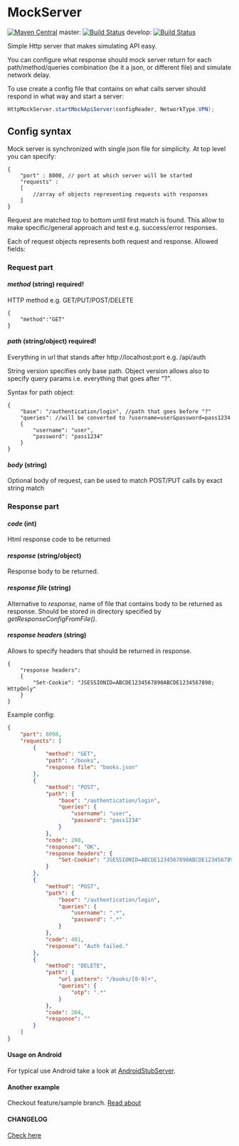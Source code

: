 MockServer
==========
[![Maven Central](https://maven-badges.herokuapp.com/maven-central/com.byoutline.mockserver/mockserver/badge.svg?style=flat)](http://mvnrepository.com/artifact/com.byoutline.mockserver/mockserver)
 master:  [![Build Status](https://travis-ci.org/byoutline/MockServer.svg?branch=master)](https://travis-ci.org/byoutline/MockServer)
 develop: [![Build Status](https://travis-ci.org/byoutline/MockServer.svg?branch=develop)](https://travis-ci.org/byoutline/MockServer)
 

Simple Http server that makes simulating API easy.

You can configure what response should mock server return for each path/method/queries combination (be it a json, or different file) and simulate network delay.

To use create a config file that contains on what calls server should respond in what way and start a server:

```java
HttpMockServer.startMockApiServer(configReader, NetworkType.VPN);
```

## Config syntax
Mock server is synchronized with single json file for simplicity. At top level you can specify:

```
{
    "port" : 8000, // port at which server will be started
    "requests" :
    [
        //array of objects representing requests with responses
    ]
}
```

Request are matched top to bottom until first match is found. This allow to make specific/general approach and test e.g. success/error responses.

Each of request objects represents both request and response. Allowed fields:

### Request part

#### *method* (string) required! 
HTTP method e.g. GET/PUT/POST/DELETE

```
{
    "method":"GET"
}
```

#### *path* (string/object) required! 
Everything in url that stands after http://localhost:port e.g. /api/auth

String version specifies only base path. Object version allows also to specify query params i.e. everything that goes after "?".

Syntax for path object:

```
{
    "base": "/authentication/login", //path that goes before "?"
    "queries": //will be converted to ?username=user&password=pass1234 
    {
        "username": "user",
        "password": "pass1234"
    }
}
```

#### *body* (string)
Optional body of request, can be used to match POST/PUT calls by exact string match

### Response part
#### *code* (int)
Html response code to be returned

#### *response* (string/object)
Response body to be returned. 

#### *response file* (string) 
Alternative to *response*, name of file that contains body to be returned as response. Should be stored in directory specified by *getResponseConfigFromFile()*.

#### *response headers* (string)
Allows to specify headers that should be returned in response.

```
{
    "response headers":
    {
        "Set-Cookie": "JSESSIONID=ABCDE1234567890ABCDE1234567890; HttpOnly"
    }
}
```

Example config:

```json
{
    "port": 8098,
    "requests": [
        {
            "method": "GET",
            "path": "/books",
            "response file": "books.json"
        },
        {
            "method": "POST",
            "path": {
                "base": "/authentication/login",
                "queries": {
                    "username": "user",
                    "password": "pass1234"
                }
            },
            "code": 200,
            "response": "OK",
            "response headers": {
                "Set-Cookie": "JSESSIONID=ABCDE1234567890ABCDE1234567890; HttpOnly"
            }
        },
        {
            "method": "POST",
            "path": {
                "base": "/authentication/login",
                "queries": {
                    "username": ".*",
                    "password": ".*"
                }
            },
            "code": 401,
            "response": "Auth failed."
        },
        {
            "method": "DELETE",
            "path": {
                "url pattern": "/books/[0-9]+",
                "queries": {
                    "otp": ".*"
                }
            },
            "code": 204,
            "response": ""
        }
    ]
}
```

#### Usage on Android ####
For typical use Android take a look at <a href="https://github.com/byoutline/AndroidStubServer">AndroidStubServer</a>.

#### Another example ####
Checkout feature/sample branch.
[Read about](sample/readme.md)

#### CHANGELOG ####
[Check here](CHANGELOG.md)

